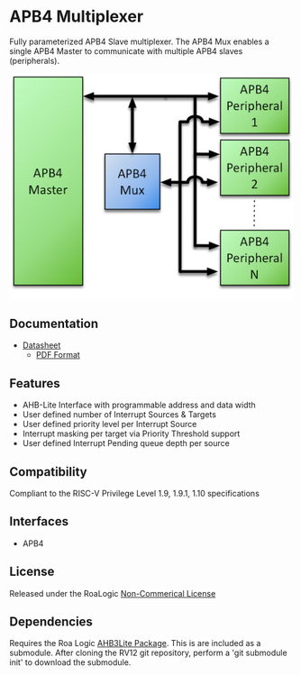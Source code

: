 # APB4 Multiplexer
Fully parameterized APB4 Slave multiplexer. The APB4 Mux enables a single APB4 Master to communicate with multiple APB4 slaves (peripherals).


![Example Implementation](assets/img/APB4-Mux-Sys.png)

## Documentation

- [Datasheet](DATASHEET)
  - [PDF Format](docs/APB4-Multiplexer-Datasheet.pdf)

## Features

- AHB-Lite Interface with programmable address and data width
- User defined number of Interrupt Sources & Targets
- User defined priority level per Interrupt Source
- Interrupt masking per target via Priority Threshold support
- User defined Interrupt Pending queue depth per source

## Compatibility

Compliant to the RISC-V Privilege Level 1.9, 1.9.1, 1.10 specifications

## Interfaces

- APB4


## License

Released under the RoaLogic [Non-Commerical License](/LICENSE.md)

## Dependencies
Requires the Roa Logic [AHB3Lite Package](). This is are included as a submodule.
After cloning the RV12 git repository, perform a 'git submodule init' to download the submodule.